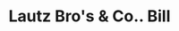 ---
doi: 10.7916/D8FX8NMB
date_other: '1880'
date_other_textual: 1880-1889
form: printed ephemera
genre:
- Invoices
name:
- Lautz Bro's & Co.
object_in_context_url: https://biggert.cul.columbia.edu/items/view/ave_biggert_01431
subject_hierarchical_geographic:
- Philadelphia, Pennsylvania, United States
subject_name:
- Lautz Bro's & Co.
title: Lautz Bro's & Co.. Bill
sort_title: Lautz Bro's & Co.. Bill
call_number: ave_biggert_01431
coordinates:
- 40.00944444444445,-75.13333333333334
pid: ave_biggert_01431
identifiers: ave_biggert_01431
thumbnail: https://derivativo-3.library.columbia.edu/iiif/2/ldpd:344763/full/!256,256/0/native.jpg
permalink: /biggert/ave_biggert_01431/
layout: iiif-image-page
---